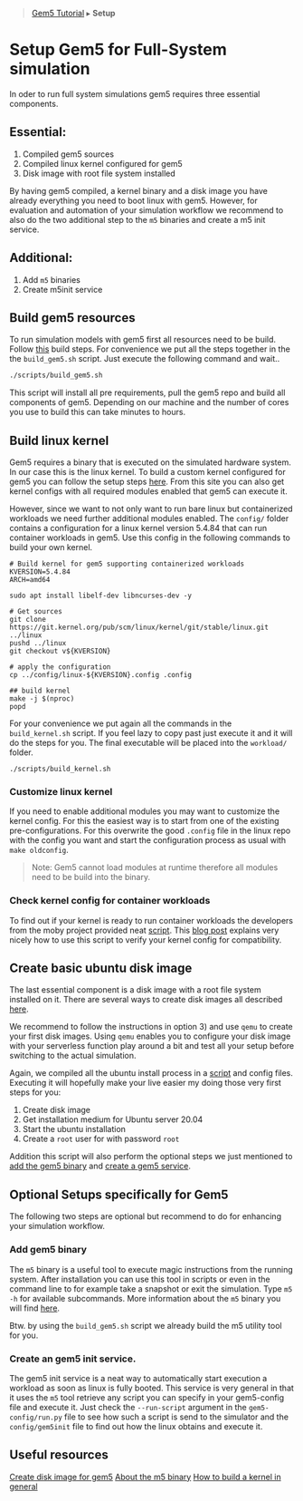 > [Gem5 Tutorial](README.md) ▸ **Setup**
# Setup Gem5 for Full-System simulation

In oder to run full system simulations gem5 requires three essential components.
## Essential:
1. Compiled gem5 sources
2. Compiled linux kernel configured for gem5
3. Disk image with root file system installed

By having gem5 compiled, a kernel binary and a disk image you have already everything you need to boot linux with gem5. However, for evaluation and automation of your simulation workflow we recommend to also do the two additional step to the `m5` binaries and create a m5 init service.

## Additional:
1. Add `m5` binaries
2. Create m5init service


## Build gem5 resources
To run simulation models with gem5 first all resources need to be build. Follow [this](https://www.gem5.org/documentation/learning_gem5/part1/building/) build steps. For convenience we put all the steps together in the the `build_gem5.sh` script. Just execute the following command and wait..
```bash
./scripts/build_gem5.sh
```
This script will install all pre requirements, pull the gem5 repo and build all components of gem5. Depending on our machine and the number of cores you use to build this can take minutes to hours.

## Build linux kernel
Gem5 requires a binary that is executed on the simulated hardware system. In our case this is the linux kernel. To build a custom kernel configured for gem5 you can follow the setup steps [here](https://gem5.googlesource.com/public/gem5-resources/+/refs/heads/stable/src/linux-kernel/). From this site you can also get kernel configs with all required modules enabled that gem5 can execute it.

However, since we want to not only want to run bare linux but containerized workloads we need further additional modules enabled. The `config/` folder contains a configuration for a linux kernel version 5.4.84 that can run container workloads in gem5. Use this config in the following commands to build your own kernel.
```
# Build kernel for gem5 supporting containerized workloads
KVERSION=5.4.84
ARCH=amd64

sudo apt install libelf-dev libncurses-dev -y

# Get sources
git clone https://git.kernel.org/pub/scm/linux/kernel/git/stable/linux.git ../linux
pushd ../linux
git checkout v${KVERSION}

# apply the configuration
cp ../config/linux-${KVERSION}.config .config

## build kernel
make -j $(nproc)
popd
```

For your convenience we put again all the commands in the `build_kernel.sh` script. If you feel lazy to copy past just execute it and it will do the steps for you. The final executable will be placed into the `workload/` folder.
```
./scripts/build_kernel.sh
```

### Customize linux kernel
If you need to enable additional modules you may want to customize the kernel config. For this the easiest way is to start from one of the existing pre-configurations. For this overwrite the good `.config` file in the linux repo with the config you want and start the configuration process as usual with `make oldconfig`.
> Note: Gem5 cannot load modules at runtime therefore all modules need to be build into the binary.

### Check kernel config for container workloads
To find out if your kernel is ready to run container workloads the developers from the moby project provided neat [script](https://github.com/moby/moby/raw/master/contrib/check-config.sh).
This [blog post](https://blog.hypriot.com/post/verify-kernel-container-compatibility/) explains very nicely how to use this script to verify your kernel config for compatibility.


## Create basic ubuntu disk image
The last essential component is a disk image with a root file system installed on it. There are several ways to create disk images all described [here](https://www.gem5.org/documentation/general_docs/fullsystem/disks).

We recommend to follow the instructions in option 3) and use `qemu` to create your first disk images. Using `qemu` enables you to configure your disk image with your serverless function play around a bit and test all your setup before switching to the actual simulation.

Again, we compiled all the ubuntu install process in a [script](scripts/build_disk_image) and config files. Executing it will hopefully make your live easier my doing those very first steps for you:

1. Create disk image
2. Get installation medium for Ubuntu server 20.04
3. Start the ubuntu installation
4. Create a `root` user for with password `root`

Addition this script will also perform the optional steps we just mentioned to [add the gem5 binary](#add-gem5-binary) and [create a gem5 service](#create-an-gem5-init-service).


## Optional Setups specifically for Gem5
The following two steps are optional but recommend to do for enhancing your simulation workflow.

### Add gem5 binary
The `m5` binary is a useful tool to execute magic instructions from the running system. After installation you can use this tool in scripts or even in the command line to for example take a snapshot or exit the simulation. Type `m5 -h` for available subcommands. More information about the `m5` binary you will find [here](https://www.gem5.org/documentation/general_docs/m5ops/).

Btw. by using the `build_gem5.sh` script we already build the m5 utility tool for you.

### Create an gem5 init service.
The gem5 init service is a neat way to automatically start execution a workload as soon as linux is fully booted. This service is very general in that it uses the `m5` tool retrieve any script you can specify in your gem5-config file and execute it. Just check the `--run-script` argument in the `gem5-config/run.py` file to see how such a script is send to the simulator and the `config/gem5init` file to find out how the linux obtains and execute it.


## Useful resources
[Create disk image for gem5](http://www.lowepower.com/jason/setting-up-gem5-full-system.html)
[About the m5 binary](https://www.gem5.org/documentation/general_docs/m5ops/)
[How to build a kernel in general](https://kernelnewbies.org/KernelBuild)
